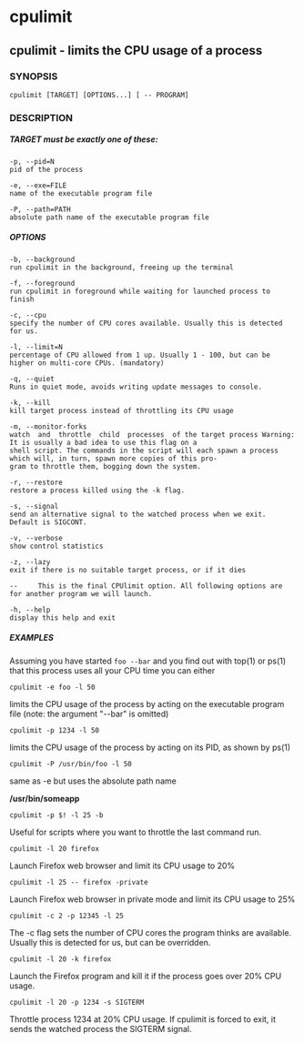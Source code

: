 # cpulimit
## cpulimit - limits the CPU usage of a process
### SYNOPSIS

```
cpulimit [TARGET] [OPTIONS...] [ -- PROGRAM]
```

### DESCRIPTION

##### TARGET must be exactly one of these:
```
-p, --pid=N
pid of the process

-e, --exe=FILE
name of the executable program file

-P, --path=PATH
absolute path name of the executable program file
```
##### OPTIONS
```
-b, --background
run cpulimit in the background, freeing up the terminal

-f, --foreground
run cpulimit in foreground while waiting for launched process to finish

-c, --cpu
specify the number of CPU cores available. Usually this is detected for us.

-l, --limit=N
percentage of CPU allowed from 1 up. Usually 1 - 100, but can be higher on multi-core CPUs. (mandatory)

-q, --quiet
Runs in quiet mode, avoids writing update messages to console.

-k, --kill
kill target process instead of throttling its CPU usage

-m, --monitor-forks
watch  and  throttle  child  processes  of the target process Warning: It is usually a bad idea to use this flag on a 
shell script. The commands in the script will each spawn a process which will, in turn, spawn more copies of this pro-
gram to throttle them, bogging down the system.

-r, --restore
restore a process killed using the -k flag.

-s, --signal
send an alternative signal to the watched process when we exit. Default is SIGCONT.

-v, --verbose
show control statistics

-z, --lazy
exit if there is no suitable target process, or if it dies

--     This is the final CPUlimit option. All following options are for another program we will launch.

-h, --help
display this help and exit
```

##### EXAMPLES
Assuming you have started `foo --bar` and you find out with top(1) or ps(1) that this process uses all your CPU time you can
either
```
cpulimit -e foo -l 50
```
limits the CPU usage of the process by acting on the executable program file (note: the argument "--bar" is omitted)

```
cpulimit -p 1234 -l 50
```
limits the CPU usage of the process by acting on its PID, as shown by ps(1)


``` 
cpulimit -P /usr/bin/foo -l 50
```
same as -e but uses the absolute path name

**/usr/bin/someapp**
```
cpulimit -p $! -l 25 -b
```
Useful for scripts where you want to throttle the last command run.

```
cpulimit -l 20 firefox
```
Launch Firefox web browser and limit its CPU usage to 20%

```
cpulimit -l 25 -- firefox -private
```
Launch Firefox web browser in private mode and limit its CPU usage to 25%

```
cpulimit -c 2 -p 12345 -l 25
```
The -c flag sets the number of CPU cores the program thinks are available. Usually this is detected for us, but can be 
overridden.

```
cpulimit -l 20 -k firefox
```
Launch the Firefox program and kill it if the process goes over 20% CPU usage.

```
cpulimit -l 20 -p 1234 -s SIGTERM
```
Throttle process 1234 at 20% CPU usage. If cpulimit is forced to exit, it sends the watched process the SIGTERM signal.

